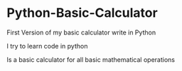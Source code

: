 # Python-Basic-Calculator


 First Version of my basic calculator write in Python
 
 I try to learn code in python

 Is a basic calculator for all basic mathematical operations 